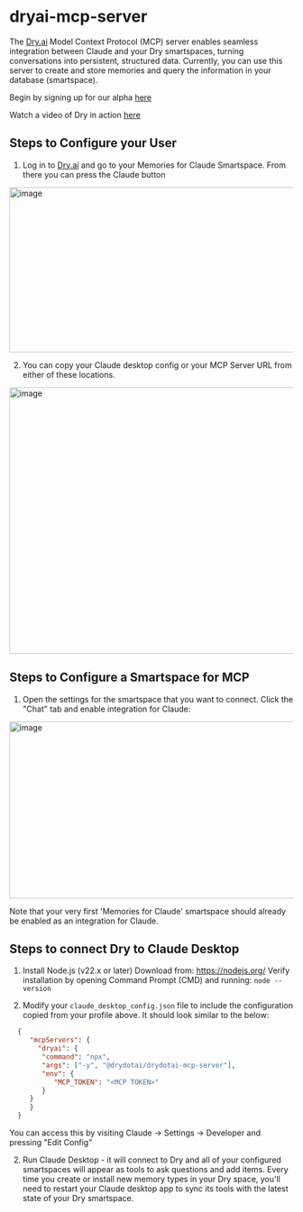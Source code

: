 # dryai-mcp-server

The [Dry.ai](https://dry.ai) Model Context Protocol (MCP) server enables seamless integration between Claude and your Dry smartspaces, turning conversations into persistent, structured data. Currently, you can use this server to create and store memories and query the information in your database (smartspace).

Begin by signing up for our alpha [here](https://dry.ai/getClaudeMemory)

Watch a video of Dry in action [here](https://youtu.be/gsOecudzmFQ?feature=shared)



## Steps to Configure your User

1. Log in to [Dry.ai](https://dry.ai) and go to your Memories for Claude Smartspace. From there you can press the Claude button
<img width="972" height="293" alt="image" src="https://github.com/user-attachments/assets/523d906f-f47e-4e6f-a520-f26930199f22" />



2. You can copy your Claude desktop config or your MCP Server URL from either of these locations.
   
<img width="769" height="473" alt="image" src="https://github.com/user-attachments/assets/e021aeff-b8de-4b82-a188-3e60f3acb9a2" />

## Steps to Configure a Smartspace for MCP

1. Open the settings for the smartspace that you want to connect. Click the "Chat" tab and enable integration for Claude:

<img width="968" height="314" alt="image" src="https://github.com/user-attachments/assets/0b1e2b97-4082-462d-a195-24356d9f3989" />


Note that your very first 'Memories for Claude' smartspace should already be enabled as an integration for Claude.

## Steps to connect Dry to Claude Desktop

1. Install Node.js (v22.x or later)
   Download from: https://nodejs.org/
   Verify installation by opening Command Prompt (CMD) and running:
   ```node --version```

2. Modify your `claude_desktop_config.json` file to include the configuration copied from your profile above. It should look similar to the below:
 ```json
   {
      "mcpServers": {
        "dryai": {
         "command": "npx",
         "args": ["-y", "@drydotai/drydotai-mcp-server"],
         "env": {
            "MCP_TOKEN": "<MCP TOKEN>"
         }
      }
      }
   }
   ```
You can access this by visiting Claude -> Settings -> Developer and pressing "Edit Config" 

2. Run Claude Desktop - it will connect to Dry and all of your configured smartspaces will appear as tools to ask questions and add items. Every time you create or install new memory types in your Dry space, you'll need to restart your Claude desktop app to sync its tools with the latest state of your Dry smartspace.
